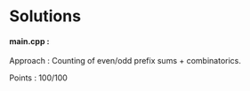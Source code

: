 # Solutions

#### main.cpp :

Approach : Counting of even/odd prefix sums + combinatorics.

Points : 100/100
